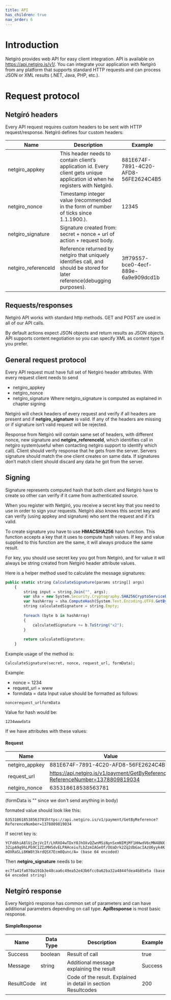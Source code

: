 ```yaml
---
title: API
has_children: true
nav_order: 6
---
```


# Introduction
Netgíró provides web API for easy client integration. API is available on https://api.netgiro.is/v1/. You can integrate your application with Netgíró from any platform that supports standard HTTP requests and can process JSON or XML results (.NET, Java, PHP, etc.).


# Request protocol
 
## Netgíró  headers
 
 Every API request requires custom headers to be sent with HTTP request/response. Netgíró defines four custom headers:
 
| Name  | Description | Example  |
| ------------- | ------------- | ------------- |
| netgiro_appkey  | This header needs to contain client’s application id. Every client gets unique application id when he registers with Netgíró.  | 881E674F-7891-4C20-AFD8-56FE2624C4B5  |
| netgiro_nonce  | Timestamp integer value (recommended in the form of number of ticks since 1.1.1900.).  | 12345  |
| netgiro_signature  | 	Signature created from: secret + nonce + url of action + request body.  |   |
| netgiro_referenceId  | Reference returned by netgiro that uniquely identifies call, and should be stored for later reference(debugging purposes).  | 3ff79557-bce0-4ecf-889e-6a9e909dcd1b |

## Requests/responses

Netgíró API works with standard http methods. GET and POST are used in all of our API calls.

By default actions expect JSON objects and return results as JSON objects. API supports content negotiation so you can specify XML as content type if you prefer.

## General request protocol

Every API request must have full set of Netgíró header attributes. With every request client needs to send

* netgiro_appkey
* netgiro_nonce
* netgiro_signature
Where netgiro_signature is computed as explained in chapter signing

Netgíró will check headers of every request and verify if all headers are present and if **netgiro_signature** is valid. If any of the headers are missing or if signature isn’t valid request will be rejected.

Response from Netgíró will contain same set of headers, with different nonce, new signature and **netgiro_referenceId**, which identifies call in netgiro system(useful when contacting netgiro support to identify which call). Client should verify response that he gets from the server. Servers signature should match the one client creates on same data. If signatures don’t match client should discard any data he got from the server.

## Signing

Signature represents computed hash that both client and Netgíró have to create so other can verify if it came from authenticated source.

When you register with Netgíró, you receive a secret key that you need to use in order to sign your requests. Netgíró also knows this secret key and can verify (using appkey and signature) who sent the request and if it’s valid.

To create signature you have to use **HMACSHA256** hash function. This function accepts a key that it uses to compute hash values. If key and value supplied to this function are the same, it will always produce the same result.

For key, you should use secret key you got from Netgíró, and for value it will always be string created from Netgíró header attribute values.

Here is a helper method used to calculate the message signatures:

```javascript
public static string CalculateSignature(params string[] args)
    {
        string input = string.Join("", args);
        var sha = new System.Security.Cryptography.SHA256CryptoServiceProvider();
        var hashArray = sha.ComputeHash(System.Text.Encoding.UTF8.GetBytes(input));
        string calculatedSignature = string.Empty;
 
        foreach (byte b in hashArray)
        {
            calculatedSignature += b.ToString("x2");
        }
 
        return calculatedSignature;
    }
```
Example usage of the method is:

`CalculateSignature(secret, nonce, request_url, formData);`

Example:

* nonce = 1234
* request_url = www
* formdata = data
Input value should be formatted as follows:

`noncerequest_urlformData`

Value for hash would be:

`1234wwwdata`

If we have attributes with these values:

#### Request

| Name  | Value | 
| ------------- | ------------- |
|netgiro_appkey|881E674F-7891-4C20-AFD8-56FE2624C4B5|
|request_url|https://api.netgiro.is/v1/payment/GetByReference?ReferenceNumber=1378809819034|
|netgiro_nonce|635318618538563781|

(formData is "" since we don't send anything in body)

formated value should look like this:

`635318618538563781https://api.netgiro.is/v1/payment/GetByReference?ReferenceNumber=1378809819034`

If secret key is:

`YCFd6hiA8lUjZejVcIf/LhRXO4wTDxY0JhOXvQZwnMSiNynSxmNIMjMf1HHwdV6cMN48NX3ZipA9q9hLPb9C1ZIzMH5dvELPAHceiu7LbZzmIAGeOf/OUaDrk2Zq2dbGacIAzU6yyk4KmOXRaSLi8KW8t3krdQSX7Ecm8Qunc/A= (base 64 encoded)`

Then **netgiro_signature** needs to be:

`ec7fa41fa070a191b3e48caa6c49ea52e43b6fcc0a62ba32a4844fdea4b85e5a (base 64 encoded string)`

## Netgíró response

Every Netgíró response has common set of parameters and can have additional parameters depending on call type. **ApiResponse** is most basic response.

#### SimpleResponse

| Name  | Data Type | Description| Example | 
| ------------- | ------------- | ------------- | ------------- |
|Success|boolean|Result of call|true|
|Message|string|Additional message explaining the result	|Success|
|ResultCode|int|Code of the result. Explained in detail in section Resultcodes	|200|
